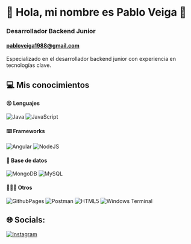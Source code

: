 # 💫 Hola, mi nombre es Pablo Veiga 👋
### Desarrollador Backend Junior
#### pabloveiga1988@gmail.com
Especializado en el desarrollador backend junior con experiencia en tecnologías clave.

## 💻 Mis conocimientos
#### 😝 Lenguajes
![Java](https://img.shields.io/badge/java-%23ED8B00.svg?style=for-the-badge&logo=openjdk&logoColor=white) 
![JavaScript](https://img.shields.io/badge/javascript-%23323330.svg?style=for-the-badge&logo=javascript&logoColor=%23F7DF1E)

#### ⌨️ Frameworks
![Angular](https://img.shields.io/badge/angular-%23DD0031.svg?style=for-the-badge&logo=angular&logoColor=white) 
![NodeJS](https://img.shields.io/badge/node.js-6DA55F?style=for-the-badge&logo=node.js&logoColor=white) 

#### 💾 Base de datos 
![MongoDB](https://img.shields.io/badge/MongoDB-%234ea94b.svg?style=for-the-badge&logo=mongodb&logoColor=white) 
![MySQL](https://img.shields.io/badge/mysql-%13000f.svg?style=for-the-badge&logo=mysql&logoColor=white) 

#### 🤷🏻‍♂️ Otros
![GithubPages](https://img.shields.io/badge/github%20pages-121013?style=for-the-badge&logo=github&logoColor=white)
![Postman](https://img.shields.io/badge/Postman-FF6C37?style=for-the-badge&logo=postman&logoColor=white)
![HTML5](https://img.shields.io/badge/html5-%23E34F26.svg?style=for-the-badge&logo=html5&logoColor=white)
![Windows Terminal](https://img.shields.io/badge/Windows%20Terminal-%234D4D4D.svg?style=for-the-badge&logo=windows-terminal&logoColor=white)

## 🌐 Socials:
[![Instagram](https://img.shields.io/badge/Instagram-%23E4405F.svg?logo=Instagram&logoColor=white)](https://instagram.com/https://www.instagram.com/pablo_dev_veiga/) 

<!--
# 📊 GitHub Stats:
![](https://github-readme-stats.vercel.app/api?username=nwpablodeveloper&theme=dracula&hide_border=false&include_all_commits=false&count_private=true)<br/>

---
<!-- [![](https://visitcount.itsvg.in/api?id=nwpablodeveloper&icon=0&color=0)](https://visitcount.itsvg.in) -->



